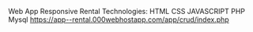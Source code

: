 Web App Responsive Rental Technologies: HTML CSS JAVASCRIPT PHP Mysql
https://app--rental.000webhostapp.com/app/crud/index.php
